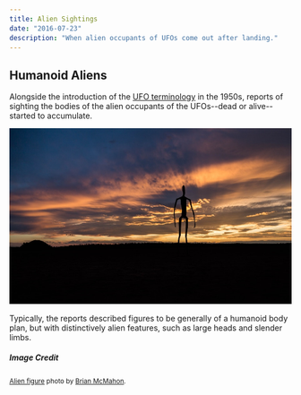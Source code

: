 ```yaml
---
title: Alien Sightings
date: "2016-07-23"
description: "When alien occupants of UFOs come out after landing."
---
```


## Humanoid Aliens

Alongside the introduction of the [UFO terminology](../saucer-to-ufo/) in the 1950s, reports of
sighting the bodies of the alien occupants of the UFOs--dead or alive--started to accumulate.

![silhouette of an alien figure](./alien-figure.jpg)

Typically, the reports described figures to be generally of a humanoid body plan, but with
distinctively alien features, such as large heads and slender limbs.

##### Image Credit

<small>[Alien figure](https://unsplash.com/photos/vPoKUPztOZM) photo by [Brian McMahon](https://unsplash.com/@mcmre).</small>
